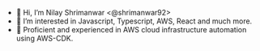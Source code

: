 - 👋 Hi, I’m Nilay Shrimanwar <@shrimanwar92>
- 👀 I’m interested in Javascript, Typescript, AWS, React and much more.
- 🌱 Proficient and experienced in AWS cloud infrastructure automation using AWS-CDK.

<!---
- 💞️ I’m looking to collaborate on 
- 📫 How to reach me 

shrimanwar92/shrimanwar92 is a ✨ special ✨ repository because its `README.md` (this file) appears on your GitHub profile.
You can click the Preview link to take a look at your changes.
--->
